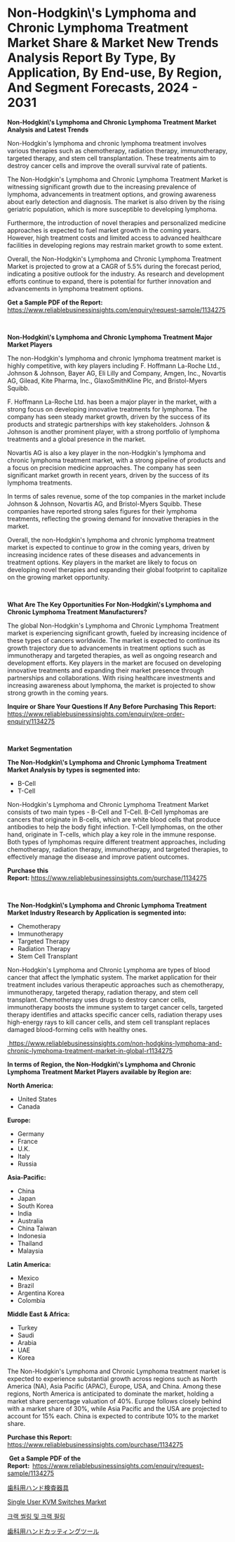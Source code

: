 <p><h1>Non-Hodgkin\'s Lymphoma and Chronic Lymphoma Treatment Market Share & Market New Trends Analysis Report By Type, By Application, By End-use, By Region, And Segment Forecasts, 2024 - 2031</h1></p><p><strong>Non-Hodgkin\'s Lymphoma and Chronic Lymphoma Treatment Market Analysis and Latest Trends</strong></p>
<p><p>Non-Hodgkin's lymphoma and chronic lymphoma treatment involves various therapies such as chemotherapy, radiation therapy, immunotherapy, targeted therapy, and stem cell transplantation. These treatments aim to destroy cancer cells and improve the overall survival rate of patients.</p><p>The Non-Hodgkin's Lymphoma and Chronic Lymphoma Treatment Market is witnessing significant growth due to the increasing prevalence of lymphoma, advancements in treatment options, and growing awareness about early detection and diagnosis. The market is also driven by the rising geriatric population, which is more susceptible to developing lymphoma.</p><p>Furthermore, the introduction of novel therapies and personalized medicine approaches is expected to fuel market growth in the coming years. However, high treatment costs and limited access to advanced healthcare facilities in developing regions may restrain market growth to some extent.</p><p>Overall, the Non-Hodgkin's Lymphoma and Chronic Lymphoma Treatment Market is projected to grow at a CAGR of 5.5% during the forecast period, indicating a positive outlook for the industry. As research and development efforts continue to expand, there is potential for further innovation and advancements in lymphoma treatment options.</p></p>
<p><strong>Get a Sample PDF of the Report:&nbsp;</strong> <a href="https://www.reliablebusinessinsights.com/enquiry/request-sample/1134275">https://www.reliablebusinessinsights.com/enquiry/request-sample/1134275</a></p>
<p>&nbsp;</p>
<p><strong>Non-Hodgkin\'s Lymphoma and Chronic Lymphoma Treatment Major Market Players</strong></p>
<p><p>The non-Hodgkin's lymphoma and chronic lymphoma treatment market is highly competitive, with key players including F. Hoffmann La-Roche Ltd., Johnson & Johnson, Bayer AG, Eli Lilly and Company, Amgen, Inc., Novartis AG, Gilead, Kite Pharma, Inc., GlaxoSmithKline Plc, and Bristol-Myers Squibb.</p><p>F. Hoffmann La-Roche Ltd. has been a major player in the market, with a strong focus on developing innovative treatments for lymphoma. The company has seen steady market growth, driven by the success of its products and strategic partnerships with key stakeholders. Johnson & Johnson is another prominent player, with a strong portfolio of lymphoma treatments and a global presence in the market.</p><p>Novartis AG is also a key player in the non-Hodgkin's lymphoma and chronic lymphoma treatment market, with a strong pipeline of products and a focus on precision medicine approaches. The company has seen significant market growth in recent years, driven by the success of its lymphoma treatments.</p><p>In terms of sales revenue, some of the top companies in the market include Johnson & Johnson, Novartis AG, and Bristol-Myers Squibb. These companies have reported strong sales figures for their lymphoma treatments, reflecting the growing demand for innovative therapies in the market.</p><p>Overall, the non-Hodgkin's lymphoma and chronic lymphoma treatment market is expected to continue to grow in the coming years, driven by increasing incidence rates of these diseases and advancements in treatment options. Key players in the market are likely to focus on developing novel therapies and expanding their global footprint to capitalize on the growing market opportunity.</p></p>
<p>&nbsp;</p>
<p><strong>What Are The Key Opportunities For Non-Hodgkin\'s Lymphoma and Chronic Lymphoma Treatment Manufacturers?</strong></p>
<p><p>The global Non-Hodgkin's Lymphoma and Chronic Lymphoma Treatment market is experiencing significant growth, fueled by increasing incidence of these types of cancers worldwide. The market is expected to continue its growth trajectory due to advancements in treatment options such as immunotherapy and targeted therapies, as well as ongoing research and development efforts. Key players in the market are focused on developing innovative treatments and expanding their market presence through partnerships and collaborations. With rising healthcare investments and increasing awareness about lymphoma, the market is projected to show strong growth in the coming years.</p></p>
<p><strong>Inquire or Share Your Questions If Any Before Purchasing This Report:</strong> <a href="https://www.reliablebusinessinsights.com/enquiry/pre-order-enquiry/1134275">https://www.reliablebusinessinsights.com/enquiry/pre-order-enquiry/1134275</a></p>
<p>&nbsp;</p>
<p><strong>Market Segmentation</strong></p>
<p><strong>The Non-Hodgkin\'s Lymphoma and Chronic Lymphoma Treatment Market Analysis by types is segmented into:</strong></p>
<p><ul><li>B-Cell</li><li>T-Cell</li></ul></p>
<p><p>Non-Hodgkin's Lymphoma and Chronic Lymphoma Treatment Market consists of two main types - B-Cell and T-Cell. B-Cell lymphomas are cancers that originate in B-cells, which are white blood cells that produce antibodies to help the body fight infection. T-Cell lymphomas, on the other hand, originate in T-cells, which play a key role in the immune response. Both types of lymphomas require different treatment approaches, including chemotherapy, radiation therapy, immunotherapy, and targeted therapies, to effectively manage the disease and improve patient outcomes.</p></p>
<p><strong>Purchase this Report:&nbsp;</strong><a href="https://www.reliablebusinessinsights.com/purchase/1134275">https://www.reliablebusinessinsights.com/purchase/1134275</a></p>
<p>&nbsp;</p>
<p><strong>The Non-Hodgkin\'s Lymphoma and Chronic Lymphoma Treatment Market Industry Research by Application is segmented into:</strong></p>
<p><ul><li>Chemotherapy</li><li>Immunotherapy</li><li>Targeted Therapy</li><li>Radiation Therapy</li><li>Stem Cell Transplant</li></ul></p>
<p><p>Non-Hodgkin's Lymphoma and Chronic Lymphoma are types of blood cancer that affect the lymphatic system. The market application for their treatment includes various therapeutic approaches such as chemotherapy, immunotherapy, targeted therapy, radiation therapy, and stem cell transplant. Chemotherapy uses drugs to destroy cancer cells, immunotherapy boosts the immune system to target cancer cells, targeted therapy identifies and attacks specific cancer cells, radiation therapy uses high-energy rays to kill cancer cells, and stem cell transplant replaces damaged blood-forming cells with healthy ones.</p></p>
<p><a href="https://www.reliablebusinessinsights.com/non-hodgkins-lymphoma-and-chronic-lymphoma-treatment-market-in-global-r1134275">&nbsp;https://www.reliablebusinessinsights.com/non-hodgkins-lymphoma-and-chronic-lymphoma-treatment-market-in-global-r1134275</a></p>
<p><strong>In terms of Region, the Non-Hodgkin\'s Lymphoma and Chronic Lymphoma Treatment Market Players available by Region are:</strong></p>
<p>
    <p> <strong> North America: </strong>
        <ul>
            <li>United States</li>
            <li>Canada</li>
        </ul>
        </p> 
    <p> <strong> Europe: </strong>
        <ul>
            <li>Germany</li>
            <li>France</li>
            <li>U.K.</li>
            <li>Italy</li>
            <li>Russia</li>
        </ul>
        </p> 
    <p> <strong> Asia-Pacific: </strong>
        <ul>
            <li>China</li>
            <li>Japan</li>
            <li>South Korea</li>
            <li>India</li>
            <li>Australia</li>
            <li>China Taiwan</li>
            <li>Indonesia</li>
            <li>Thailand</li>
            <li>Malaysia</li>
        </ul>
        </p> 
    <p> <strong> Latin America: </strong>
        <ul>
            <li>Mexico</li>
            <li>Brazil</li>
            <li>Argentina Korea</li>
            <li>Colombia</li>
        </ul>
        </p> 
    <p> <strong> Middle East & Africa: </strong>
        <ul>
            <li>Turkey</li>
            <li>Saudi</li>
            <li>Arabia</li>
            <li>UAE</li>
            <li>Korea</li>
        </ul>
    </p>
    </p>
<p><p>The Non-Hodgkin's Lymphoma and Chronic Lymphoma treatment market is expected to experience substantial growth across regions such as North America (NA), Asia Pacific (APAC), Europe, USA, and China. Among these regions, North America is anticipated to dominate the market, holding a market share percentage valuation of 40%. Europe follows closely behind with a market share of 30%, while Asia Pacific and the USA are projected to account for 15% each. China is expected to contribute 10% to the market share.</p></p>
<p><strong>Purchase this Report: </strong><a href="https://www.reliablebusinessinsights.com/purchase/1134275">https://www.reliablebusinessinsights.com/purchase/1134275</a></p>
<p>&nbsp;<strong>Get a Sample PDF of the Report:&nbsp;&nbsp;</strong><a href="https://www.reliablebusinessinsights.com/enquiry/request-sample/1134275">https://www.reliablebusinessinsights.com/enquiry/request-sample/1134275</a></p>
<p><strong></strong></p>
<p><p><a href="https://github.com/KenyonJohns/Market-Research-Report-List-1/blob/main/7401878104137.md">歯科用ハンド検査器具</a></p><p><a href="https://issuu.com/reportprime-2/docs/single-user-kvm-switches-market-size-2030.pptx">Single User KVM Switches Market</a></p><p><a href="https://github.com/sammyUltyylrich9067856/Market-Research-Report-List-2/blob/main/731626997642.md">크랙 씰링 및 크랙 필링</a></p><p><a href="https://github.com/CieloStamm/Market-Research-Report-List-1/blob/main/8112181104136.md">歯科用ハンドカッティングツール</a></p></p>